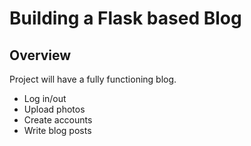# Building a Flask based Blog

## Overview
Project will have a fully functioning blog.  
* Log in/out  
* Upload photos  
* Create accounts  
* Write blog posts